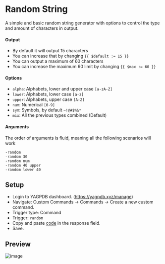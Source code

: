 # Random String
A simple and basic random string generator with options to control the type and amount of characters in output.

#### Output
- By default it will output 15 characters
- You can increase that by changing `{{ $default := 15 }}`
- You can output a maximum of 60 characters
- You can increase the maximum 60 limit by changing `{{ $max := 60 }}`

#### Options
- `alpha`: Alphabets, lower and upper case `[a-zA-Z]`
- `lower`: Alphabets, lower case `[a-z]`
- `upper`: Alphabets, upper case `[A-Z]`
- `num`: Numerical `[0-9]`
- `sym`: Symbols, by default `~!@#$%&*`
- `mix`: All the previous types combined (Default)

#### Arguments
The order of arguments is fluid, meaning all the following scenarios will work
```
-random
-random 30
-random num
-random 40 upper
-random lower 40
```

## Setup
- Login to YAGPDB dashboard. (https://yagpdb.xyz/manage)
- Navigate: Custom Commands -> Commands -> Create a new custom command.
- Trigger type: Command
- Trigger: `random`
- Copy and paste [code](https://raw.githubusercontent.com/Samillion/yagpdb-cc/main/Random%20String/randomstring.go) in the response field.
- Save.

## Preview

![image](https://github.com/Samillion/yagpdb-cc/assets/17427046/05e0f1c5-795c-459f-b90e-af1169439d13)
